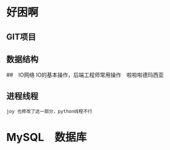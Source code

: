 # 好困啊

## GIT项目

## 数据结构

##　IO网络
    IO的基本操作，后端工程师常用操作　啦啦啦德玛西亚

## 进程线程
    joy 也修改了这一部分，python线程不行

# MySQL　数据库